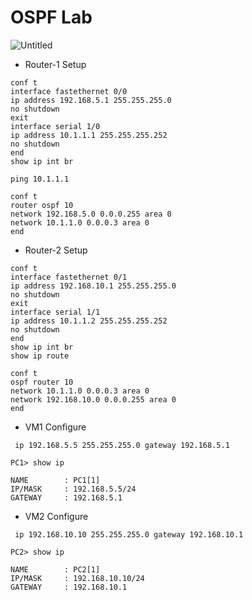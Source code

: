 # OSPF Lab

![Untitled](OSPF%20Lab%2071ccac7fa013433e84eb2646f3e0ec68/Untitled.png)

- Router-1 Setup

```
conf t
interface fastethernet 0/0
ip address 192.168.5.1 255.255.255.0
no shutdown
exit
interface serial 1/0
ip address 10.1.1.1 255.255.255.252
no shutdown
end
show ip int br

ping 10.1.1.1
```

```
conf t
router ospf 10
network 192.168.5.0 0.0.0.255 area 0
network 10.1.1.0 0.0.0.3 area 0
end
```

- Router-2 Setup

```
conf t
interface fastethernet 0/1
ip address 192.168.10.1 255.255.255.0
no shutdown
exit
interface serial 1/1
ip address 10.1.1.2 255.255.255.252
no shutdown
end
show ip int br
show ip route

```

```
conf t
ospf router 10
network 10.1.1.0 0.0.0.3 area 0
network 192.168.10.0 0.0.0.255 area 0
end
```

- VM1 Configure

```
 ip 192.168.5.5 255.255.255.0 gateway 192.168.5.1
 
PC1> show ip

NAME        : PC1[1]
IP/MASK     : 192.168.5.5/24
GATEWAY     : 192.168.5.1
```

- VM2 Configure

```
 ip 192.168.10.10 255.255.255.0 gateway 192.168.10.1
 
PC2> show ip

NAME        : PC2[1]
IP/MASK     : 192.168.10.10/24
GATEWAY     : 192.168.10.1
```